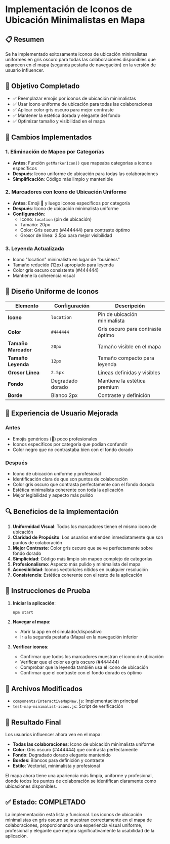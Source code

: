 # Implementación de Iconos de Ubicación Minimalistas en Mapa

## 📋 Resumen
Se ha implementado exitosamente iconos de ubicación minimalistas uniformes en gris oscuro para todas las colaboraciones disponibles que aparecen en el mapa (segunda pestaña de navegación) en la versión de usuario influencer.

## 🎯 Objetivo Completado
- ✅ Reemplazar emojis por iconos de ubicación minimalistas
- ✅ Usar icono uniforme de ubicación para todas las colaboraciones
- ✅ Aplicar color gris oscuro para mejor contraste
- ✅ Mantener la estética dorada y elegante del fondo
- ✅ Optimizar tamaño y visibilidad en el mapa

## 🔧 Cambios Implementados

### 1. Eliminación de Mapeo por Categorías
- **Antes**: Función `getMarkerIcon()` que mapeaba categorías a iconos específicos
- **Después**: Icono uniforme de ubicación para todas las colaboraciones
- **Simplificación**: Código más limpio y mantenible

### 2. Marcadores con Icono de Ubicación Uniforme
- **Antes**: Emoji 🏪 y luego iconos específicos por categoría
- **Después**: Icono de ubicación minimalista uniforme
- **Configuración**: 
  - Icono: `location` (pin de ubicación)
  - Tamaño: 20px
  - Color: Gris oscuro (#444444) para contraste óptimo
  - Grosor de línea: 2.5px para mejor visibilidad

### 3. Leyenda Actualizada
- Icono "location" minimalista en lugar de "business"
- Tamaño reducido (12px) apropiado para leyenda
- Color gris oscuro consistente (#444444)
- Mantiene la coherencia visual

## 🎨 Diseño Uniforme de Iconos

| Elemento | Configuración | Descripción |
|----------|---------------|-------------|
| **Icono** | `location` | Pin de ubicación minimalista |
| **Color** | `#444444` | Gris oscuro para contraste óptimo |
| **Tamaño Marcador** | `20px` | Tamaño visible en el mapa |
| **Tamaño Leyenda** | `12px` | Tamaño compacto para leyenda |
| **Grosor Línea** | `2.5px` | Líneas definidas y visibles |
| **Fondo** | Degradado dorado | Mantiene la estética premium |
| **Borde** | Blanco 2px | Contraste y definición |

## 📱 Experiencia de Usuario Mejorada

### Antes
- Emojis genéricos (🏪) poco profesionales
- Iconos específicos por categoría que podían confundir
- Color negro que no contrastaba bien con el fondo dorado

### Después
- Icono de ubicación uniforme y profesional
- Identificación clara de que son puntos de colaboración
- Color gris oscuro que contrasta perfectamente con el fondo dorado
- Estética minimalista coherente con toda la aplicación
- Mejor legibilidad y aspecto más pulido

## 🔍 Beneficios de la Implementación

1. **Uniformidad Visual**: Todos los marcadores tienen el mismo icono de ubicación
2. **Claridad de Propósito**: Los usuarios entienden inmediatamente que son puntos de colaboración
3. **Mejor Contraste**: Color gris oscuro que se ve perfectamente sobre fondo dorado
4. **Simplicidad**: Código más limpio sin mapeo complejo de categorías
5. **Profesionalismo**: Aspecto más pulido y minimalista del mapa
6. **Accesibilidad**: Iconos vectoriales nítidos en cualquier resolución
7. **Consistencia**: Estética coherente con el resto de la aplicación

## 🚀 Instrucciones de Prueba

1. **Iniciar la aplicación**:
   ```bash
   npm start
   ```

2. **Navegar al mapa**:
   - Abrir la app en el simulador/dispositivo
   - Ir a la segunda pestaña (Mapa) en la navegación inferior

3. **Verificar iconos**:
   - Confirmar que todos los marcadores muestran el icono de ubicación
   - Verificar que el color es gris oscuro (#444444)
   - Comprobar que la leyenda también usa el icono de ubicación
   - Confirmar que el contraste con el fondo dorado es óptimo

## 📁 Archivos Modificados

- `components/InteractiveMapNew.js`: Implementación principal
- `test-map-minimalist-icons.js`: Script de verificación

## 🎯 Resultado Final

Los usuarios influencer ahora ven en el mapa:
- **Todas las colaboraciones**: Icono de ubicación minimalista uniforme
- **Color**: Gris oscuro (#444444) que contrasta perfectamente
- **Fondo**: Degradado dorado elegante mantenido
- **Bordes**: Blancos para definición y contraste
- **Estilo**: Vectorial, minimalista y profesional

El mapa ahora tiene una apariencia más limpia, uniforme y profesional, donde todos los puntos de colaboración se identifican claramente como ubicaciones disponibles.

## ✅ Estado: COMPLETADO

La implementación está lista y funcional. Los iconos de ubicación minimalistas en gris oscuro se muestran correctamente en el mapa de colaboraciones, proporcionando una experiencia visual uniforme, profesional y elegante que mejora significativamente la usabilidad de la aplicación.
